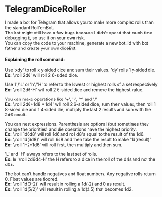 # TelegramDiceRoller

I made a bot for Telegram that allows you to make more complex rolls than the standard Roll'emBot.</br>
The bot might still have a few bugs because I didn't spend that much time debugging it, so use it on your own risk.</br>
You can copy the code to your machine, generate a new bot_id with bot father and create your own diceBot.

#### Explaining the roll command:

Use 'xdy' to roll x y-sided dice and sum their values. 'dy' rolls 1 y-sided die.</br>
<b>Ex:</b> '/roll 2d6' will roll 2 6-sided dice.

Use 'l'/'L' or 'h'/'H' to refer to the lowest or highest rolls of a set respectively</br>
<b>Ex:</b> '/roll 2d6-H' will roll 2 6-sided dice and remove the highest value.

You can make operations like '+', '-', '*' and '/'</br>
<b>Ex:</b> '/roll 2d6+1d8 \* 1d4' will roll 2 6-sided dice, sum their values, then roll 1 8-sided die and 1 4-sided die, multiply the last 2 results and sum with the 2d6 result.

You can nest expressions. Parenthesis are optional (but sometimes they change the priorities) and die operations have the highest priority.</br>
<b>Ex:</b> '/roll 1d6d8' will roll 1d6 and roll d8's equal to the result of the 1d6.</br>
<b>Ex:</b> '/roll 1d(6d8)' will roll 6d8 and then take the result to make '1d(result)'</br>
<b>Ex:</b> '/roll 1+2*1d6' will roll first, then multiply and then sum.

'L' and 'H' always refers to the last set of rolls.</br>
<b>Ex:</b> In '/roll 2d6d4-H' the H refers to a dice in the roll of the d4s and not the d6s.

The bot can't handle negatives and float numbers. Any negative rolls return 0. Float values are floored.</br>
<b>Ex:</b> '/roll 1d(0-2)' will result in rolling a 1d(-2) and 0 as result.</br>
<b>Ex:</b> '/roll 1d(5/2)' will result in rolling a 1d(2.5) that becomes 1d2.
